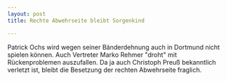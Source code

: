 ```yaml
---
layout: post
title: Rechte Abwehrseite bleibt Sorgenkind

---
```


Patrick Ochs wird wegen seiner Bänderdehnung auch in Dortmund nicht spielen können. Auch Vertreter Marko Rehmer "droht" mit Rückenproblemen auszufallen. Da ja auch Christoph Preuß bekanntlich verletzt ist, bleibt die Besetzung der rechten Abwehrseite fraglich.


